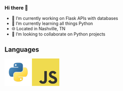 ### Hi there 👋

<!-- [![HitCount](http://hits.dwyl.com/PropeReferio/{project}.svg)](http://hits.dwyl.com/PropeReferio/{project}) -->

- 🔭 I’m currently working on Flask APIs with databases
- 🌱 I’m currently learning all things Python
- 🌐 Located in Nashville, TN
- 👯 I’m looking to collaborate on Python projects

<!-- [![PropeReferio's github stats](https://github-readme-stats.vercel.app/api?username=propereferio&layout=compact&show_icons=true&hide=stars&count_private=true&hide_title=true)](https://github.com/PropeReferio) -->

## Languages

<a href="https://github.com/PropeReferio?tab=repositories&q=&type=&language=python" ><img align="left" src="https://raw.githubusercontent.com/github/explore/80688e429a7d4ef2fca1e82350fe8e3517d3494d/topics/python/python.png" width="90px" height="90px" alt="Python"></a>

<a href="https://github.com/PropeReferio?tab=repositories&q=&type=&language=javascript" ><img align="left" src="https://raw.githubusercontent.com/github/explore/80688e429a7d4ef2fca1e82350fe8e3517d3494d/topics/javascript/javascript.png" width="90px" height="90px" alt="javascript"></a>
